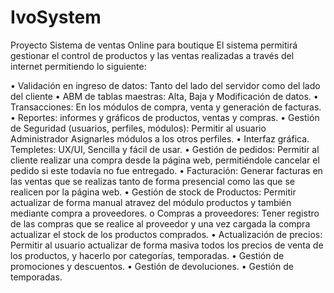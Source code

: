 # IvoSystem
Proyecto Sistema de ventas Online para boutique
El sistema permitirá gestionar el control de productos y las ventas realizadas a través del internet permitiendo lo siguiente: 

• Validación en ingreso de datos: Tanto del lado del servidor como del lado del cliente
• ABM de tablas maestras: Alta, Baja y Modificación de datos.
• Transacciones: En los módulos de compra, venta y generación de facturas.
• Reportes: informes y gráficos de productos, ventas y compras.
• Gestión de Seguridad (usuarios, perfiles, módulos): Permitir al usuario Administrador Asignarles módulos a los otros perfiles.
• Interfaz gráfica. Templetes: UX/UI, Sencilla y fácil de usar.
• Gestión de pedidos: Permitir al cliente realizar una compra desde la página web, permitiéndole cancelar el pedido si este todavía no fue entregado.
• Facturación: Generar facturas en las ventas que se realizas tanto de forma presencial como las que se realicen por la página web.
• Gestión de stock de Productos: Permitir actualizar de forma manual atravez del módulo productos y también mediante compra a proveedores.
o Compras a proveedores: Tener registro de las compras que se realice al proveedor y una vez cargada la compra actualizar el stock de los productos comprados.
• Actualización de precios: Permitir al usuario actualizar de forma masiva todos los precios de venta de los productos, y hacerlo por categorías, temporadas.
• Gestión de promociones y descuentos.
• Gestión de devoluciones.
• Gestión de temporadas.


